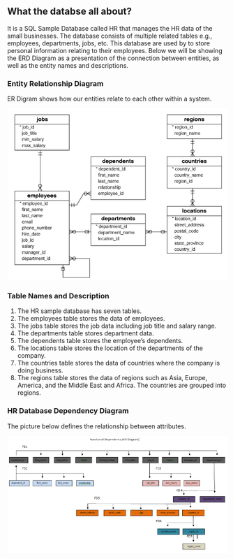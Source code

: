 ## What the databse all about?

It is a SQL Sample Database called HR that manages the HR data of the small businesses. The database consists of multiple related tables e.g., employees, departments, jobs, etc. This database are used by to store personal information relating to their employees. Below we will be showing the ERD Diagram as a presentation of the connection between entities, as well as the entity names and descriptions.


### Entity Relationship Diagram

ER Digram shows how our entities relate to each other within a system.

![image](https://github.com/biancacortez/HRdatabase/blob/main/img/ERD.PNG)

### Table Names and Description
1.	The HR sample database has seven tables.
2.	The employees table stores the data of employees.
3.	The jobs table stores the job data including job title and salary range.
4.	The departments table stores department data.
5.	The dependents table stores the employee’s dependents.
6.	The locations table stores the location of the departments of the company.
7.	The countries table stores the data of countries where the company is doing business.
8.	The regions table stores the data of regions such as Asia, Europe, America, and the Middle East and Africa. The countries are grouped into regions.

### HR Database Dependency Diagram
The picture below defines the relationship between attributes.

![image](https://github.com/biancacortez/HRdatabase/blob/main/img/FDD.PNG)
